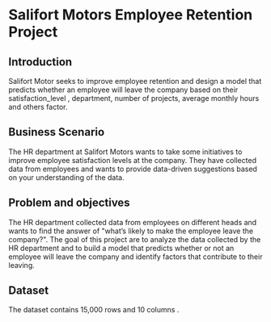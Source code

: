 # Salifort Motors Employee Retention Project

## Introduction 

Salifort Motor seeks to improve employee retention and design a model that predicts whether an employee will leave the company based on their satisfaction_level , department, number of projects, average monthly hours and others factor.

## Business Scenario

The HR department at Salifort Motors wants to take some initiatives to improve employee satisfaction levels at the company. They have collected data from employees and wants to provide data-driven
suggestions based on your understanding of the data.

## Problem and objectives

The HR department collected data from employees on different heads and wants to find the answer of "what’s
likely to make the employee leave the company?". The goal of this project are to analyze the data collected by the HR department and to build a
model that predicts whether or not an employee will leave the company and identify factors that contribute
to their leaving.

## Dataset 
The dataset contains 15,000 rows and 10 columns .



